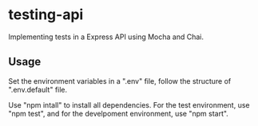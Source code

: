 # testing-api

Implementing tests in a Express API using Mocha and Chai.

## Usage

Set the environment variables in a ".env" file, follow the structure of ".env.default" file.

Use "npm intall" to install all dependencies. For the test environment, use "npm test", and for the develpoment environment, use "npm start".
